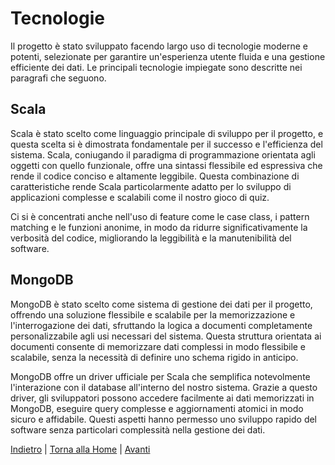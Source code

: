 # Tecnologie
Il progetto è stato sviluppato facendo largo uso di tecnologie moderne e potenti, selezionate per garantire un'esperienza utente fluida e una gestione efficiente dei dati. Le principali tecnologie impiegate sono descritte nei paragrafi che seguono.

## Scala
Scala è stato scelto come linguaggio principale di sviluppo per il progetto, e questa scelta si è dimostrata fondamentale per il successo e l'efficienza del sistema. Scala, coniugando il paradigma di programmazione orientata agli oggetti con quello funzionale, offre una sintassi flessibile ed espressiva che rende il codice conciso e altamente leggibile. Questa combinazione di caratteristiche rende Scala particolarmente adatto per lo sviluppo di applicazioni complesse e scalabili come il nostro gioco di quiz.

Ci si è concentrati anche nell'uso di feature come le case class, i pattern matching e le funzioni anonime, in modo da ridurre significativamente la verbosità del codice, migliorando la leggibilità e la manutenibilità del software.

## MongoDB
MongoDB è stato scelto come sistema di gestione dei dati per il progetto, offrendo una soluzione flessibile e scalabile per la memorizzazione e l'interrogazione dei dati, sfruttando la logica a documenti completamente personalizzabile agli usi necessari del sistema.
Questa struttura orientata ai documenti consente di memorizzare dati complessi in modo flessibile e scalabile, senza la necessità di definire uno schema rigido in anticipo.

MongoDB offre un driver ufficiale per Scala che semplifica notevolmente l'interazione con il database all'interno del nostro sistema. Grazie a questo driver, gli sviluppatori possono accedere facilmente ai dati memorizzati in MongoDB, eseguire query complesse e aggiornamenti atomici in modo sicuro e affidabile.
Questi aspetti hanno permesso uno sviluppo rapido del software senza particolari complessità nella gestione dei dati.

[Indietro](4-design_di_dettaglio.md) | [Torna alla Home](index.md) | [Avanti](6-implementazione.md)